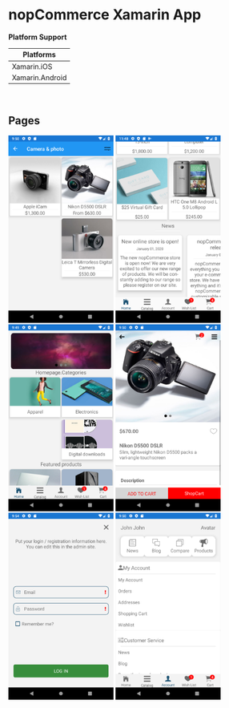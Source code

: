 # nopCommerce Xamarin App

<p><strong>Platform Support</strong></p>

<table>
<thead>
<tr>
<th>Platforms</th>
</tr>
</thead>
<tbody>
<tr>
<td>Xamarin.iOS</td>
</tr>
<tr>
<td>Xamarin.Android</td>
</tr>
</tbody>
</table>

</br>
<h2>Pages</h2>
<p>
<a target="_blank" href="/screenshots/category.png">
<img src="/screenshots/category.png" width="210" style="max-width:100%;"></a>
<a target="_blank" href="/screenshots/home.png">
<img src="/screenshots/home.png" width="210" style="max-width:100%;"></a>
<a target="_blank" href="/screenshots/home2.png">
<img src="/screenshots/home2.png" width="210" style="max-width:100%;"></a>
<a target="_blank" href="/screenshots/product.png">
<img src="/screenshots/product.png" width="210" style="max-width:100%;"></a>
<a target="_blank" href="/screenshots/login.png">
<img src="/screenshots/login.png" width="210" style="max-width:100%;"></a>
<a target="_blank" href="/screenshots/customer-info.png">
<img src="/screenshots/customer-info.png" width="210" style="max-width:100%;"></a>
</p>
